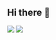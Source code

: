 ## Hi there 👋

<!--
**ArmyComm/ArmyComm** is a ✨ _special_ ✨ repository because its `README.md` (this file) appears on your GitHub profile.

Here are some ideas to get you started:

- 🔭 I’m currently working on ...
- 🌱 I’m currently learning ...
- 👯 I’m looking to collaborate on ...
- 🤔 I’m looking for help with ...
- 💬 Ask me about ...
- 📫 How to reach me: ...
- 😄 Pronouns: ...
- ⚡ Fun fact: ...
-->
<a href="https://www.instagram.com/armyc0mm_" target="_blank"><img src="https://img.shields.io/badge/-armyc0mm_-3399FF?style=for-the-badge&logo=instagram&logoColor=FFFFFF"/></a>
<a href="https://www.instagram.com/armyc0mm_" target="_blank"><img src="https://img.shields.io/badge/-tlfj02@gmail.com-EA4335?style=for-the-badge&logo=gmail&logoColor=000000"/></a>
